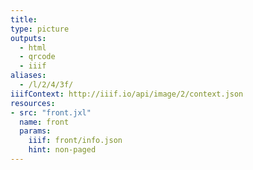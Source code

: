 ```yaml
---
title:
type: picture
outputs:
  - html
  - qrcode
  - iiif
aliases:
  - /l/2/4/3f/
iiifContext: http://iiif.io/api/image/2/context.json
resources:
- src: "front.jxl"
  name: front
  params:
    iiif: front/info.json
    hint: non-paged
---
```

